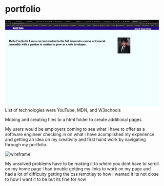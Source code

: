 # portfolio
![home page](/homepage.png)
List of technologies were YouTube, MDN, and W3schools

Mobing and creating files to a html folder to create additional pages.

My users would be employers coming to see what I have to offer as a software engineer checking in on what I have acomplished my experience and getting an idea on my creativity and first hand work by navigating through my portfolio.

![wireframe](/Screen%20Shot%202022-11-01%20at%2011.53.49%20AM.png)

My unsolved problems have to be making it to where you dont have to scroll on my home page I had trouble getting my links to work on my page and had a lot of difficulty getting the css remotley to how i wanted it its not close to how I want it to be but its fine for now